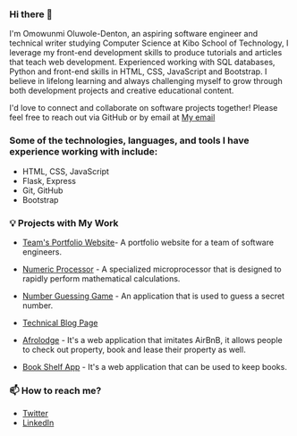 ### Hi there 👋

I'm Omowunmi Oluwole-Denton, an aspiring software engineer and technical writer studying Computer Science at Kibo School of Technology, I leverage my front-end development skills to produce tutorials and articles that teach web development. Experienced working with SQL databases, Python and front-end skills in HTML, CSS, JavaScript and Bootstrap. I believe in lifelong learning and always challenging myself to grow through both development projects and creative educational content.

I'd love to connect and collaborate on software projects together! Please feel free to reach out via GitHub or by email at [My email](oluwoledentonjanet@gmail.com)

### Some of the technologies, languages, and tools I have experience working with include:

- HTML, CSS, JavaScript
- Flask, Express
- Git, GitHub
- Bootstrap

### 💡 Projects with My Work

- [Team's Portfolio Website](https://kibo-web-dev-fundamentals-july-23.github.io/wdf-jul-23-final-project-ofa/)- A portfolio website for a team of software engineers.
  
- [Numeric Processor](https://github.com/kibo-programming-2-oct-23/prog2-midterm-project-numeric-processor-omowunmi03) - A specialized microprocessor that is designed to rapidly perform mathematical calculations.

- [Number Guessing Game](https://github.com/kibo-web-app-dev-oct-23/week-2-assignment-number-guessing-game-omowunmi03) - An application that is used to guess a secret number.

- [Technical Blog Page](https://www.freecodecamp.org/learn/2022/responsive-web-design/build-a-technical-documentation-page-project/build-a-technical-documentation-page?messages=success%5B0%5D%3Dflash.signin-success)

- [Afrolodge](https://afrologde-com.onrender.com) - It's a web application that imitates AirBnB, it allows people to check out property, book and lease their property as well.

- [Book Shelf App](https://bookshelf-mbnb.onrender.com/) - It's a web application that can be used to keep books.
  
### 📫 How to reach me?
- [Twitter](https://twitter.com/omowunmi_od)
- [LinkedIn](https://www.linkedin.com/in/omowunmioluwole-denton/)

  
